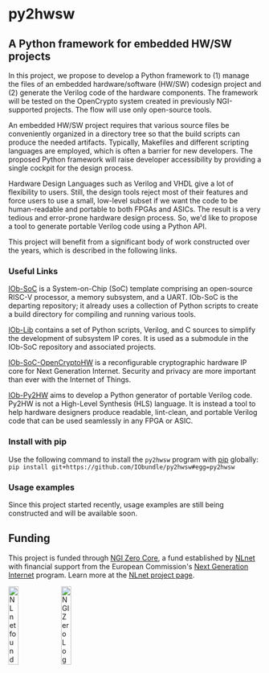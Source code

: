 # py2hwsw

## A Python framework for embedded HW/SW projects

In this project, we propose to develop a Python framework to (1) manage the
files of an embedded hardware/software (HW/SW) codesign project and (2) generate
the Verilog code of the hardware components. The framework will be tested on the
OpenCrypto system created in previously NGI-supported projects. The flow will
use only open-source tools.

An embedded HW/SW project requires that various source files be conveniently
organized in a directory tree so that the build scripts can produce the needed
artifacts. Typically, Makefiles and different scripting languages are employed,
which is often a barrier for new developers. The proposed Python framework will
raise developer accessibility by providing a single cockpit for the design
process.

Hardware Design Languages such as Verilog and VHDL give a lot of flexibility to
users. Still, the design tools reject most of their features and force users to
use a small, low-level subset if we want the code to be human-readable and
portable to both FPGAs and ASICs. The result is a very tedious and error-prone
hardware design process. So, we'd like to propose a tool to generate portable Verilog
code using a Python API.

This project will benefit from a significant body of work constructed over the years, which is described in the following links.


### Useful Links

[IOb-SoC](https://github.com/IObundle/iob-soc) is a System-on-Chip (SoC) template comprising an open-source RISC-V processor, a memory subsystem, and a UART.
IOb-SoC is the departing repository; it already uses a collection of Python scripts to create a build directory for compiling and running various tools.


[IOb-Lib](https://github.com/IObundle/iob-lib.git) contains a set of Python scripts, Verilog, and C sources to simplify the development of subsystem IP cores.
It is used as a submodule in the IOb-SoC repository and associated projects.


[IOb-SoC-OpenCryptoHW](https://github.com/IObundle/iob-soc-opencryptohw.git) is a reconfigurable cryptographic hardware IP core for Next Generation Internet.
Security and privacy are more important than ever with the Internet of Things.


[IOb-Py2HW](https://github.com/IObundle/iob-py2hw.git) aims to develop a Python generator of portable Verilog code. Py2HW is not a High-Level Synthesis (HLS) language. It is instead a tool to help hardware designers produce readable, lint-clean, and portable Verilog code that can be used seamlessly in any FPGA or ASIC. 

### Install with pip

Use the following command to install the `py2hwsw` program with [pip](https://pip.pypa.io/en/stable/) globally:
`pip install git+https://github.com/IObundle/py2hwsw#egg=py2hwsw`

### Usage examples

Since this project started recently, usage examples are still being constructed and will be available soon.

## Funding

This project is funded through [NGI Zero Core](https://nlnet.nl/core), a fund established by [NLnet](https://nlnet.nl) with financial support from the European Commission's [Next Generation Internet](https://ngi.eu) program. Learn more at the [NLnet project page](https://nlnet.nl/project/Py2HWSW).

[<img src="https://nlnet.nl/logo/banner.png" alt="NLnet foundation logo" width="20%" />](https://nlnet.nl)
[<img src="https://nlnet.nl/image/logos/NGI0_tag.svg" alt="NGI Zero Logo" width="20%" />](https://nlnet.nl/core)

